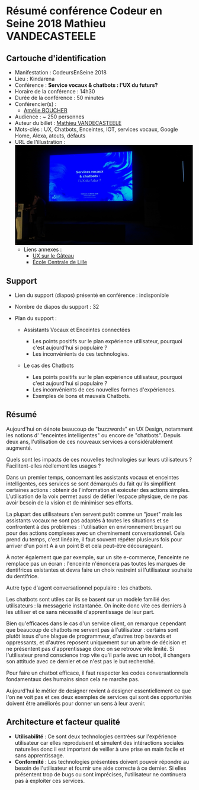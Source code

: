 # Résumé conférence Codeur en Seine 2018 Mathieu VANDECASTEELE

## Cartouche d'identification

 - Manifestation : CodeursEnSeine 2018
 - Lieu : Kindarena
 - Conférence : **Service vocaux & chatbots : l'UX du futurs?**
 - Horaire de la conférence : 14h30
 - Durée de la conférence : 50 minutes
 - Conférencier(s) :
   - [Amélie BOUCHER](https://www.linkedin.com/in/amelieboucher/)
 - Audience : ~ 250 personnes
 - Auteur du billet : [Mathieu VANDECASTEELE](https://www.linkedin.com/in/mathieuvdc/)
 - Mots-clés : UX, Chatbots, Enceintes, IOT, services vocaux, Google Home, Alexa, atouts, défauts
 - URL de l'illustration : ![Illustration](UX_CES18.jpg)
   - Liens annexes : 
     - [UX sur le Gâteau](https://ux-surlegateau.com)
     - [École Centrale de Lille](http://centralelille.fr/)

## Support
 - Lien du support (diapos) présenté en conférence : indisponible
 - Nombre de diapos du support : 32
 - Plan du support :
 
    - Assistants Vocaux et Enceintes connectées
      - Les points positifs sur le plan expérience utilisateur, pourquoi c'est aujourd'hui si populaire ?
      - Les inconvénients de ces technologies.

    - Le cas des Chatbots
      - Les points positifs sur le plan expérience utilisateur, pourquoi c'est aujourd'hui si populaire ?
      - Les inconvénients de ces nouvelles formes d'expériences.
      - Exemples de bons et mauvais Chatbots.

## Résumé

   Aujourd'hui on dénote beaucoup de "buzzwords" en UX Design, notamment les notions d' "enceintes intelligentes" ou encore de "chatbots". Depuis deux ans, l'utilisation de ces nouveaux services a considérablement augmenté.
 
   
Quels sont les impacts de ces nouvelles technologies sur leurs utilisateurs ? Facilitent-elles réellement les usages ?


   Dans un premier temps, concernant les assistants vocaux et enceintes intelligentes, ces services se sont démarqués du fait qu'ils simplifient certaines actions : obtenir de l'information et exécuter des actions simples. L'utilisation de la voix permet aussi de défier l'espace physique, de ne pas avoir besoin de la vision et de minimiser ses efforts.
   
La plupart des utilisateurs s'en servent putôt comme un "jouet" mais les assistants vocaux ne sont pas adaptés à toutes les situations et se confrontent à des problèmes : l'utilisation en environnement bruyant ou pour des actions complexes avec un cheminement conversationnel. Cela prend du temps, c'est linéaire, il faut souvent répéter plusieurs fois pour arriver d'un point A à un point B et cela peut-être décourageant. 

À noter également que par exemple, sur un site e-commerce, l'enceinte ne remplace pas un écran : l'enceinte n'énoncera pas toutes les marques de dentifrices existantes et devra faire un choix restreint si l'utilisateur souhaite du dentifrice.


   Autre type d'agent conversationnel populaire : les chatbots.
   
Les chatbots sont utiles car ils se basent sur un modèle familié des utilisateurs : la messagerie instantanée. On incite donc vite ces derniers à les utiliser et ce sans nécessité d'apprentissage de leur part.

Bien qu'efficaces dans le cas d'un service client, on remarque cependant que beaucoup de chatbots ne servent pas à l'utilisateur : certains sont plutôt issus d'une blague de programmeur, d'autres trop bavards et oppressants, et d'autres reposent uniquement sur un arbre de décision et ne présentent pas d'apprentissage donc on se retrouve vite limité. Si l'utilisateur prend conscience trop vite qu'il parle avec un robot, il changera son attitude avec ce dernier et ce n'est pas le but recherché.


   Pour faire un chatbot efficace, il faut respecter les codes conversationnels fondamentaux des humains sinon cela ne marche pas.


   Aujourd'hui le métier de designer revient à designer essentiellement ce que l'on ne voit pas et ces deux exemples de services qui sont des opportunités doivent être améliorés pour donner un sens à leur avenir.


## Architecture et facteur qualité

- **Utilisabilité** : Ce sont deux technologies centrées sur l'expérience utilisateur car elles reproduisent et simulent des intéractions sociales naturelles donc il est important de veiller à une prise en main facile et sans apprentissage. 
- **Conformité** : Les technologies présentées doivent pouvoir répondre au besoin de l'utilisateur et fournir une aide correcte à ce dernier. Si elles présentent trop de bugs ou sont imprécises, l'utilisateur ne continuera pas à exploiter ces services.

